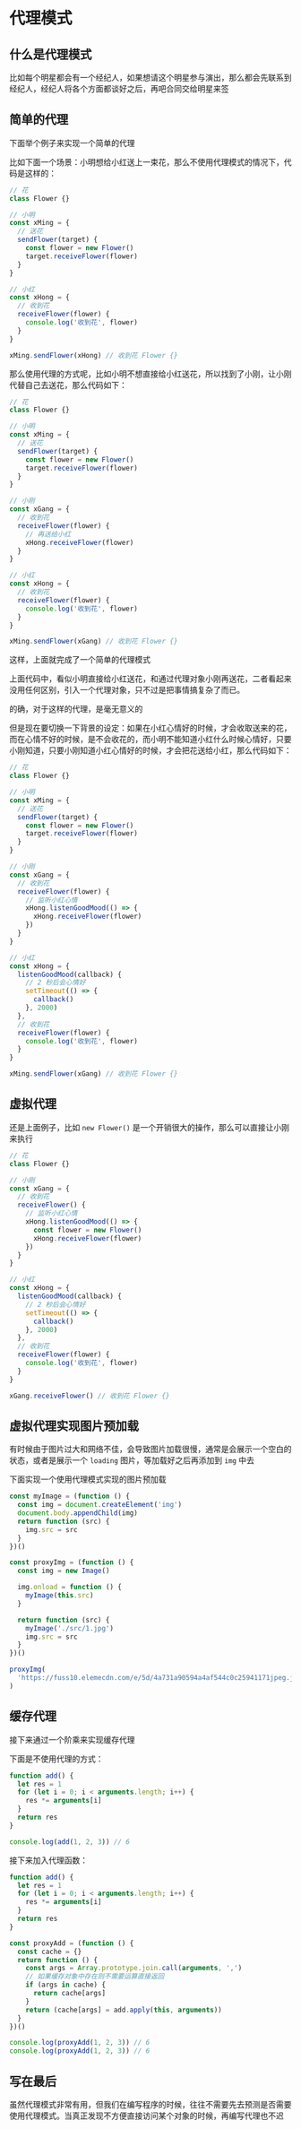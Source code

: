 # 代理模式

## 什么是代理模式

比如每个明星都会有一个经纪人，如果想请这个明星参与演出，那么都会先联系到经纪人，经纪人将各个方面都谈好之后，再吧合同交给明星来签

## 简单的代理

下面举个例子来实现一个简单的代理

比如下面一个场景：小明想给小红送上一束花，那么不使用代理模式的情况下，代码是这样的：

```js
// 花
class Flower {}

// 小明
const xMing = {
  // 送花
  sendFlower(target) {
    const flower = new Flower()
    target.receiveFlower(flower)
  }
}

// 小红
const xHong = {
  // 收到花
  receiveFlower(flower) {
    console.log('收到花', flower)
  }
}

xMing.sendFlower(xHong) // 收到花 Flower {}
```

那么使用代理的方式呢，比如小明不想直接给小红送花，所以找到了小刚，让小刚代替自己去送花，那么代码如下：

```js
// 花
class Flower {}

// 小明
const xMing = {
  // 送花
  sendFlower(target) {
    const flower = new Flower()
    target.receiveFlower(flower)
  }
}

// 小刚
const xGang = {
  // 收到花
  receiveFlower(flower) {
    // 再送给小红
    xHong.receiveFlower(flower)
  }
}

// 小红
const xHong = {
  // 收到花
  receiveFlower(flower) {
    console.log('收到花', flower)
  }
}

xMing.sendFlower(xGang) // 收到花 Flower {}
```

这样，上面就完成了一个简单的代理模式

上面代码中，看似小明直接给小红送花，和通过代理对象小刚再送花，二者看起来没用任何区别，引入一个代理对象，只不过是把事情搞复杂了而已。

的确，对于这样的代理，是毫无意义的

但是现在要切换一下背景的设定：如果在小红心情好的时候，才会收取送来的花，而在心情不好的时候，是不会收花的，而小明不能知道小红什么时候心情好，只要小刚知道，只要小刚知道小红心情好的时候，才会把花送给小红，那么代码如下：

```js
// 花
class Flower {}

// 小明
const xMing = {
  // 送花
  sendFlower(target) {
    const flower = new Flower()
    target.receiveFlower(flower)
  }
}

// 小刚
const xGang = {
  // 收到花
  receiveFlower(flower) {
    // 监听小红心情
    xHong.listenGoodMood(() => {
      xHong.receiveFlower(flower)
    })
  }
}

// 小红
const xHong = {
  listenGoodMood(callback) {
    // 2 秒后会心情好
    setTimeout(() => {
      callback()
    }, 2000)
  },
  // 收到花
  receiveFlower(flower) {
    console.log('收到花', flower)
  }
}

xMing.sendFlower(xGang) // 收到花 Flower {}
```

## 虚拟代理

还是上面例子，比如 `new Flower()` 是一个开销很大的操作，那么可以直接让小刚来执行

```js
// 花
class Flower {}

// 小刚
const xGang = {
  // 收到花
  receiveFlower() {
    // 监听小红心情
    xHong.listenGoodMood(() => {
      const flower = new Flower()
      xHong.receiveFlower(flower)
    })
  }
}

// 小红
const xHong = {
  listenGoodMood(callback) {
    // 2 秒后会心情好
    setTimeout(() => {
      callback()
    }, 2000)
  },
  // 收到花
  receiveFlower(flower) {
    console.log('收到花', flower)
  }
}

xGang.receiveFlower() // 收到花 Flower {}
```

## 虚拟代理实现图片预加载

有时候由于图片过大和网络不佳，会导致图片加载很慢，通常是会展示一个空白的状态，或者是展示一个 `loading` 图片，等加载好之后再添加到 `img` 中去

下面实现一个使用代理模式实现的图片预加载

```js
const myImage = (function () {
  const img = document.createElement('img')
  document.body.appendChild(img)
  return function (src) {
    img.src = src
  }
})()

const proxyImg = (function () {
  const img = new Image()

  img.onload = function () {
    myImage(this.src)
  }

  return function (src) {
    myImage('./src/1.jpg')
    img.src = src
  }
})()

proxyImg(
  'https://fuss10.elemecdn.com/e/5d/4a731a90594a4af544c0c25941171jpeg.jpeg'
)
```

## 缓存代理

接下来通过一个阶乘来实现缓存代理

下面是不使用代理的方式：

```js
function add() {
  let res = 1
  for (let i = 0; i < arguments.length; i++) {
    res *= arguments[i]
  }
  return res
}

console.log(add(1, 2, 3)) // 6
```

接下来加入代理函数：

```js
function add() {
  let res = 1
  for (let i = 0; i < arguments.length; i++) {
    res *= arguments[i]
  }
  return res
}

const proxyAdd = (function () {
  const cache = {}
  return function () {
    const args = Array.prototype.join.call(arguments, ',')
    // 如果缓存对象中存在则不需要运算直接返回
    if (args in cache) {
      return cache[args]
    }
    return (cache[args] = add.apply(this, arguments))
  }
})()

console.log(proxyAdd(1, 2, 3)) // 6
console.log(proxyAdd(1, 2, 3)) // 6
```


## 写在最后

虽然代理模式非常有用，但我们在编写程序的时候，往往不需要先去预测是否需要使用代理模式。当真正发现不方便直接访问某个对象的时候，再编写代理也不迟
